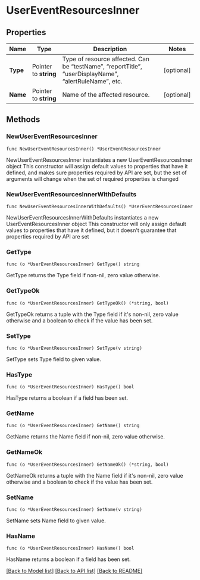 # UserEventResourcesInner

## Properties

Name | Type | Description | Notes
------------ | ------------- | ------------- | -------------
**Type** | Pointer to **string** | Type of resource affected. Can be “testName”, “reportTitle”, “userDisplayName”, “alertRuleName”, etc. | [optional] 
**Name** | Pointer to **string** | Name of the affected resource. | [optional] 

## Methods

### NewUserEventResourcesInner

`func NewUserEventResourcesInner() *UserEventResourcesInner`

NewUserEventResourcesInner instantiates a new UserEventResourcesInner object
This constructor will assign default values to properties that have it defined,
and makes sure properties required by API are set, but the set of arguments
will change when the set of required properties is changed

### NewUserEventResourcesInnerWithDefaults

`func NewUserEventResourcesInnerWithDefaults() *UserEventResourcesInner`

NewUserEventResourcesInnerWithDefaults instantiates a new UserEventResourcesInner object
This constructor will only assign default values to properties that have it defined,
but it doesn't guarantee that properties required by API are set

### GetType

`func (o *UserEventResourcesInner) GetType() string`

GetType returns the Type field if non-nil, zero value otherwise.

### GetTypeOk

`func (o *UserEventResourcesInner) GetTypeOk() (*string, bool)`

GetTypeOk returns a tuple with the Type field if it's non-nil, zero value otherwise
and a boolean to check if the value has been set.

### SetType

`func (o *UserEventResourcesInner) SetType(v string)`

SetType sets Type field to given value.

### HasType

`func (o *UserEventResourcesInner) HasType() bool`

HasType returns a boolean if a field has been set.

### GetName

`func (o *UserEventResourcesInner) GetName() string`

GetName returns the Name field if non-nil, zero value otherwise.

### GetNameOk

`func (o *UserEventResourcesInner) GetNameOk() (*string, bool)`

GetNameOk returns a tuple with the Name field if it's non-nil, zero value otherwise
and a boolean to check if the value has been set.

### SetName

`func (o *UserEventResourcesInner) SetName(v string)`

SetName sets Name field to given value.

### HasName

`func (o *UserEventResourcesInner) HasName() bool`

HasName returns a boolean if a field has been set.


[[Back to Model list]](../README.md#documentation-for-models) [[Back to API list]](../README.md#documentation-for-api-endpoints) [[Back to README]](../README.md)



